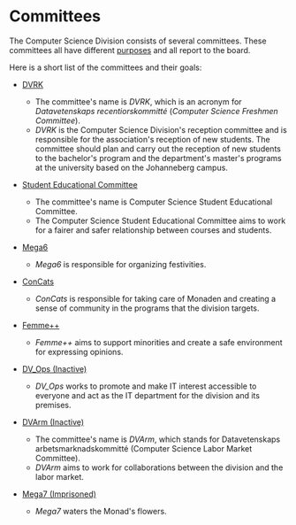 # Committees
The Computer Science Division consists of several committees. 
These committees all have different [purposes](https://drive.google.com/file/d/1il_w2HWMZVwvRrJhEMa_8NUKFy-upx9m/view?usp=drive_link) and all report to the board.

Here is a short list of the committees and their goals:
* [DVRK](/committees/dvrk)
    - The committee's name is *DVRK*, which is an acronym for *Datavetenskaps recentiorskommitté* (*Computer Science Freshmen Committee*).
    - *DVRK* is the Computer Science Division's reception committee and is responsible for the association's reception of new students. The committee should plan and carry out the reception of new students to the bachelor's program and the department's master's programs at the university based on the Johanneberg campus.

* [Student Educational Committee](/committees/student-educational-committee)
    - The committee's name is Computer Science Student Educational Committee.
    - The Computer Science Student Educational Committee aims to work for a fairer and safer relationship between courses and students.

* [Mega6](/committees/mega6)
    - *Mega6* is responsible for organizing festivities.
* [ConCats](/committees/concats)
    - *ConCats* is responsible for taking care of Monaden and creating a sense of community in the programs that the division targets.
* [Femme++](/committees/femmepp)
    - *Femme++* aims to support minorities and create a safe environment for expressing opinions.
* [DV_Ops (Inactive)](/committees/dv_ops)
    - *DV_Ops* works to promote and make IT interest accessible to everyone and act as the IT department for the division and its premises.
* [DVArm (Inactive)](/committees/dvarm)
    - The committee's name is *DVArm*, which stands for Datavetenskaps arbetsmarknadskommitté (Computer Science Labor Market Committee).
    - *DVArm* aims to work for collaborations between the division and the labor market.
* [Mega7 (Imprisoned)](/committees/mega7)
    - *Mega7* waters the Monad's flowers.
